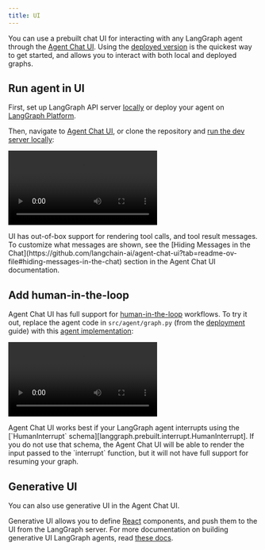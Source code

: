 ```yaml
---
title: UI
---
```


You can use a prebuilt chat UI for interacting with any LangGraph agent through the [Agent Chat UI](https://github.com/langchain-ai/agent-chat-ui). Using the [deployed version](https://agentchat.vercel.app) is the quickest way to get started, and allows you to interact with both local and deployed graphs.

## Run agent in UI

First, set up LangGraph API server [locally](./deployment#launch-langgraph-server-locally) or deploy your agent on [LangGraph Platform](https://langchain-ai.github.io/langgraph/cloud/quick_start/).

Then, navigate to [Agent Chat UI](https://agentchat.vercel.app), or clone the repository and [run the dev server locally](https://github.com/langchain-ai/agent-chat-ui?tab=readme-ov-file#setup):

<video controls src="../assets/base-chat-ui.mp4" type="video/mp4"></video>

<Tip>
  UI has out-of-box support for rendering tool calls, and tool result messages. To customize what messages are shown, see the [Hiding Messages in the Chat](https://github.com/langchain-ai/agent-chat-ui?tab=readme-ov-file#hiding-messages-in-the-chat) section in the Agent Chat UI documentation.
</Tip>

## Add human-in-the-loop

Agent Chat UI has full support for [human-in-the-loop](../concepts/human_in_the_loop) workflows. To try it out, replace the agent code in `src/agent/graph.py` (from the [deployment](./deployment) guide) with this [agent implementation](./human-in-the-loop#using-with-agent-inbox):

<video controls src="../assets/interrupt-chat-ui.mp4" type="video/mp4"></video>

<Warning>
  Agent Chat UI works best if your LangGraph agent interrupts using the [`HumanInterrupt` schema][langgraph.prebuilt.interrupt.HumanInterrupt]. If you do not use that schema, the Agent Chat UI will be able to render the input passed to the `interrupt` function, but it will not have full support for resuming your graph.
</Warning>

## Generative UI

You can also use generative UI in the Agent Chat UI.

Generative UI allows you to define [React](https://react.dev/) components, and push them to the UI from the LangGraph server. For more documentation on building generative UI LangGraph agents, read [these docs](https://langchain-ai.github.io/langgraph/cloud/how-tos/generative_ui_react/).
